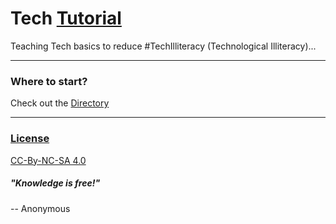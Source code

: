 # Tech [Tutorial](https://en.wikipedia.org/wiki/Tutorial)
Teaching Tech basics to reduce #TechIlliteracy (Technological Illiteracy)...

---

### Where to start?
Check out the [Directory](directory.md)

---

### [License](LICENSE.md)
[CC-By-NC-SA 4.0](https://creativecommons.org/licenses/by-nc-sa/4.0/)

##### "Knowledge is free!"
-- Anonymous
